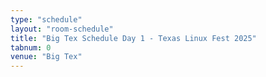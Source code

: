 ```yaml
---
type: "schedule"
layout: "room-schedule"
title: "Big Tex Schedule Day 1 - Texas Linux Fest 2025"
tabnum: 0
venue: "Big Tex"
---
```

